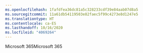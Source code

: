```yaml
---
ms.openlocfilehash: 1fafdfea36dc81a5c328233cdf39e84aab07d8a5
ms.sourcegitcommit: 11a61db54119503e82faec5f99c4273e8d1247e5
ms.translationtype: HT
ms.contentlocale: ca-ES
ms.lasthandoff: 10/16/2020
ms.locfileid: "4069264"
---
```

<span data-ttu-id="8444a-101">Microsoft 365</span><span class="sxs-lookup"><span data-stu-id="8444a-101">Microsoft 365</span></span>